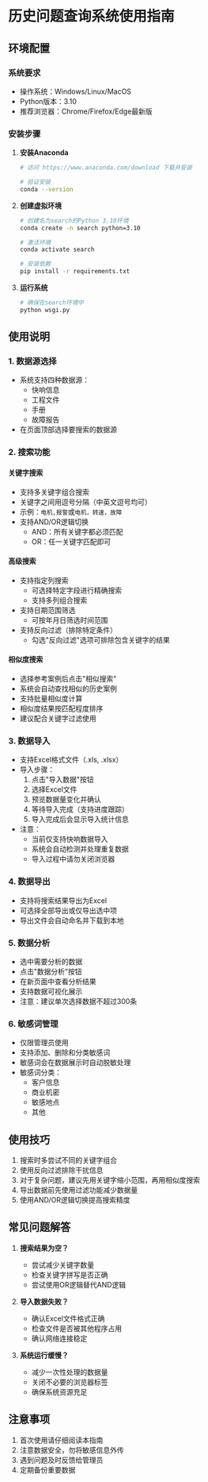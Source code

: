 # 历史问题查询系统使用指南

## 环境配置

### 系统要求
- 操作系统：Windows/Linux/MacOS
- Python版本：3.10
- 推荐浏览器：Chrome/Firefox/Edge最新版

### 安装步骤
1. **安装Anaconda**
   ```bash
   # 访问 https://www.anaconda.com/download 下载并安装

   # 验证安装
   conda --version
   ```

2. **创建虚拟环境**
   ```bash
   # 创建名为search的Python 3.10环境
   conda create -n search python=3.10

   # 激活环境
   conda activate search
   
   # 安装依赖
   pip install -r requirements.txt
   ```

3. **运行系统**
   ```bash
   # 确保在search环境中
   python wsgi.py
   ```

## 使用说明

### 1. 数据源选择
- 系统支持四种数据源：
  - 快响信息
  - 工程文件
  - 手册
  - 故障报告
- 在页面顶部选择要搜索的数据源

### 2. 搜索功能
#### 关键字搜索
- 支持多关键字组合搜索
- 关键字之间用逗号分隔（中英文逗号均可）
- 示例：`电机,报警`或`电机，转速，故障`
- 支持AND/OR逻辑切换
  - AND：所有关键字都必须匹配
  - OR：任一关键字匹配即可

#### 高级搜索
- 支持指定列搜索
  - 可选择特定字段进行精确搜索
  - 支持多列组合搜索
- 支持日期范围筛选
  - 可按年月日筛选时间范围
- 支持反向过滤（排除特定条件）
  - 勾选"反向过滤"选项可排除包含关键字的结果

#### 相似度搜索
- 选择参考案例后点击"相似搜索"
- 系统会自动查找相似的历史案例
- 支持批量相似度计算
- 相似度结果按匹配程度排序
- 建议配合关键字过滤使用

### 3. 数据导入
- 支持Excel格式文件（.xls, .xlsx）
- 导入步骤：
  1. 点击"导入数据"按钮
  2. 选择Excel文件
  3. 预览数据量变化并确认
  4. 等待导入完成（支持进度跟踪）
  5. 导入完成后会显示导入统计信息
- 注意：
  - 当前仅支持快响数据导入
  - 系统会自动检测并处理重复数据
  - 导入过程中请勿关闭浏览器

### 4. 数据导出
- 支持将搜索结果导出为Excel
- 可选择全部导出或仅导出选中项
- 导出文件会自动命名并下载到本地

### 5. 数据分析
- 选中需要分析的数据
- 点击"数据分析"按钮
- 在新页面中查看分析结果
- 支持数据可视化展示
- 注意：建议单次选择数据不超过300条

### 6. 敏感词管理
- 仅限管理员使用
- 支持添加、删除和分类敏感词
- 敏感词会在数据展示时自动脱敏处理
- 敏感词分类：
  - 客户信息
  - 商业机密
  - 敏感地点
  - 其他

## 使用技巧
1. 搜索时多尝试不同的关键字组合
2. 使用反向过滤排除干扰信息
3. 对于复杂问题，建议先用关键字缩小范围，再用相似度搜索
4. 导出数据前先使用过滤功能减少数据量
5. 使用AND/OR逻辑切换提高搜索精度

## 常见问题解答
1. **搜索结果为空？**
   - 尝试减少关键字数量
   - 检查关键字拼写是否正确
   - 尝试使用OR逻辑替代AND逻辑

2. **导入数据失败？**
   - 确认Excel文件格式正确
   - 检查文件是否被其他程序占用
   - 确认网络连接稳定

3. **系统运行缓慢？**
   - 减少一次性处理的数据量
   - 关闭不必要的浏览器标签
   - 确保系统资源充足

## 注意事项
1. 首次使用请仔细阅读本指南
2. 注意数据安全，勿将敏感信息外传
3. 遇到问题及时反馈给管理员
4. 定期备份重要数据

